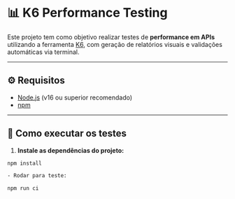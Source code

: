 # 📊 K6 Performance Testing

Este projeto tem como objetivo realizar testes de **performance em APIs** utilizando a ferramenta [K6](https://k6.io/), com geração de relatórios visuais e validações automáticas via terminal.

---

## ⚙️ Requisitos

- [Node.js](https://nodejs.org/) (v16 ou superior recomendado)
- [npm](https://www.npmjs.com/)

---

## 🚀 Como executar os testes

1. **Instale as dependências do projeto:**

```bash
npm install

- Rodar para teste:

npm run ci
